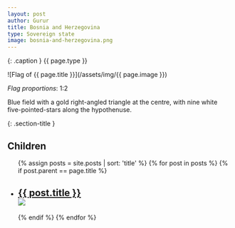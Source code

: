 ```yaml
---
layout: post
author: Gurur
title: Bosnia and Herzegovina
type: Sovereign state
image: bosnia-and-herzegovina.png
---
```

{: .caption }
{{ page.type }}

![Flag of {{ page.title }}](/assets/img/{{ page.image }})

*Flag proportions*: 1:2

Blue field with a gold right-angled triangle at the centre, with nine white five-pointed-stars along the hypothenuse.

{: .section-title }
## Children

<ul id="post-list">
    {% assign posts = site.posts | sort: 'title' %}
    {% for post in posts %}
    {% if post.parent == page.title %}
    <li>
        <h2><a href="{{ post.url }}">{{ post.title }}<br><span class="home-image"><img src="/assets/img/{{ post.image }}"></span></a></h2>
    </li>
    {% endif %}
    {% endfor %}
</ul>